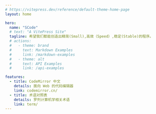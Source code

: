 ```yaml
---
# https://vitepress.dev/reference/default-theme-home-page
layout: home

hero:
  name: "SCode"
  # text: "A VitePress Site"
  tagline: 希望我们都能创造出精简(Small),高效（Speed）,稳定(Stable)的程序。
  # actions:
  #   - theme: brand
  #     text: Markdown Examples
  #     link: /markdown-examples
  #   - theme: alt
  #     text: API Examples
  #     link: /api-examples

features:
  - title: CodeMirror 中文
    details: 面向 Web 的代码编辑器
    link: codemirror.cn/
  - title: 术语对照表
    details: 罗列计算机学相关术语
    link: term/
---
```


